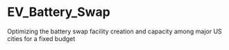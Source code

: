 # EV_Battery_Swap
Optimizing the battery swap facility creation and capacity among major US cities for a fixed budget
